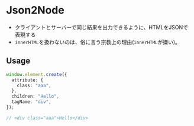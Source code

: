 # Json2Node
- クライアントとサーバーで同じ結果を出力できるように、HTMLをJSONで表現する
- `innerHTML`を扱わないのは、俗に言う宗教上の理由(`innerHTML`が嫌い)。

## Usage
```typescript
window.element.create({
  attribute: {
    class: "aaa",
  },
  children: "Hello",
  tagName: "div",
});

// <div class="aaa">Hello</div>
```
